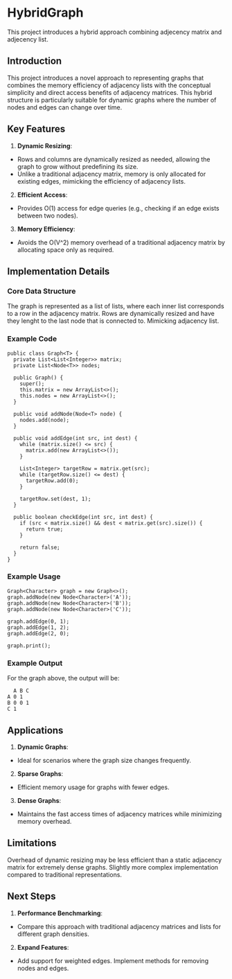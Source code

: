 # HybridGraph
This project introduces a hybrid approach combining adjecency matrix and adjecency list.

## Introduction

This project introduces a novel approach to representing graphs that combines the memory efficiency of adjacency lists with the conceptual simplicity and direct access benefits of adjacency matrices.
This hybrid structure is particularly suitable for dynamic graphs where the number of nodes and edges can change over time.

## Key Features

1. **Dynamic Resizing**:

- Rows and columns are dynamically resized as needed, allowing the graph to grow without predefining its size.
- Unlike a traditional adjacency matrix, memory is only allocated for existing edges, mimicking the efficiency of adjacency lists.

2. **Efficient Access**:

- Provides O(1) access for edge queries (e.g., checking if an edge exists between two nodes).

3. **Memory Efficiency**:

- Avoids the O(V^2) memory overhead of a traditional adjacency matrix by allocating space only as required.

## Implementation Details

### Core Data Structure

The graph is represented as a list of lists, where each inner list corresponds to a row in the adjacency matrix. 
Rows are dynamically resized and have they lenght to the last node that is connected to. Mimicking adjacency list.

### Example Code
```
public class Graph<T> {
  private List<List<Integer>> matrix;
  private List<Node<T>> nodes;

  public Graph() {
    super();
    this.matrix = new ArrayList<>();
    this.nodes = new ArrayList<>();
  }

  public void addNode(Node<T> node) {
    nodes.add(node);
  }

  public void addEdge(int src, int dest) {
    while (matrix.size() <= src) {
      matrix.add(new ArrayList<>());
    }

    List<Integer> targetRow = matrix.get(src);
    while (targetRow.size() <= dest) {
      targetRow.add(0);
    }

    targetRow.set(dest, 1);
  }

  public boolean checkEdge(int src, int dest) {
    if (src < matrix.size() && dest < matrix.get(src).size()) {
      return true;
    }

    return false;
  }
}
```

### Example Usage
```
Graph<Character> graph = new Graph<>();
graph.addNode(new Node<Character>('A'));
graph.addNode(new Node<Character>('B'));
graph.addNode(new Node<Character>('C'));

graph.addEdge(0, 1);
graph.addEdge(1, 2);
graph.addEdge(2, 0);

graph.print();
```

### Example Output

For the graph above, the output will be:

```
  A B C 
A 0 1  
B 0 0 1 
C 1   
```

## Applications

1. **Dynamic Graphs**:

- Ideal for scenarios where the graph size changes frequently.

2. **Sparse Graphs**:

- Efficient memory usage for graphs with fewer edges.

3. **Dense Graphs**:

- Maintains the fast access times of adjacency matrices while minimizing memory overhead.

## Limitations

Overhead of dynamic resizing may be less efficient than a static adjacency matrix for extremely dense graphs.
Slightly more complex implementation compared to traditional representations.

## Next Steps

1. **Performance Benchmarking**:

- Compare this approach with traditional adjacency matrices and lists for different graph densities.

2. **Expand Features**:

- Add support for weighted edges.
  Implement methods for removing nodes and edges.
